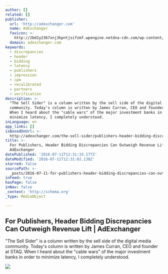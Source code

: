 ```yaml
---
author: []
related: []
publisher:
  url: 'http://adexchanger.com'
  name: AdExchanger
  favicon: >-
    http://2bd2y2367xnj3kpntjsifzmf.wpengine.netdna-cdn.com/wp-content/themes/adexchanger_2014/assets/img/icons/favicon.ico
  domain: adexchanger.com
keywords:
  - discrepancies
  - header
  - bidding
  - latency
  - publishers
  - impression
  - cpm
  - recalibrated
  - partners
  - verification
description: >-
  "The Sell Sider" is a column written by the sell side of the digital media
  community. Today's column is written by James Curran, CEO and founder at STAQ.
  When I heard about the "cable wars" of the major investment banks in order to
  minimize latency, I completely understood.
inLanguage: en
app_links: []
isBasedOnUrl: >-
  http://adexchanger.com/the-sell-sider/publishers-header-bidding-discrepancies-can-outweigh-revenue-lift/
title: >-
  For Publishers, Header Bidding Discrepancies Can Outweigh Revenue Lift |
  AdExchanger
datePublished: '2016-07-11T12:31:33.177Z'
dateModified: '2016-07-11T12:31:02.138Z'
starred: false
sourcePath: >-
  _posts/2016-07-11-for-publishers-header-bidding-discrepancies-can-outweigh-re.md
inFeed: true
hasPage: false
inNav: false
_context: 'http://schema.org'
_type: MediaObject

---
```

<article style=""><h1>For Publishers, Header Bidding Discrepancies Can Outweigh Revenue Lift | AdExchanger</h1><p>"The Sell Sider" is a column written by the sell side of the digital media community. Today's column is written by James Curran, CEO and founder at STAQ. When I heard about the "cable wars" of the major investment banks in order to minimize latency, I completely understood.</p><img src="http://2bd2y2367xnj3kpntjsifzmf.wpengine.netdna-cdn.com/wp-content/uploads/2015/08/jamescurran-updated.jpg" /></article>